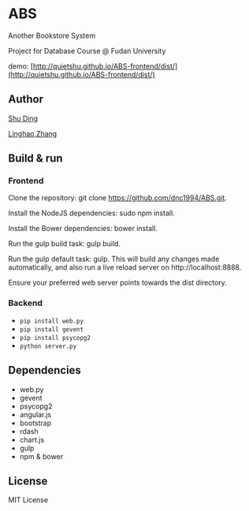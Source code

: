 # ABS
Another Bookstore System

Project for Database Course @ Fudan University

demo: [http://quietshu.github.io/ABS-frontend/dist/](http://quietshu.github.io/ABS-frontend/dist/)

## Author
[Shu Ding](https://github.com/quietshu)

[Linghao Zhang](https://github.com/dnc1994)

## Build & run

### Frontend

Clone the repository: git clone https://github.com/dnc1994/ABS.git.

Install the NodeJS dependencies: sudo npm install.

Install the Bower dependencies: bower install.

Run the gulp build task: gulp build.

Run the gulp default task: gulp. This will build any changes made automatically, and also run a live reload server on http://localhost:8888.

Ensure your preferred web server points towards the dist directory.

### Backend

- `pip install web.py`
- `pip install gevent`
- `pip install psycopg2`
- `python server.py`

## Dependencies
- web.py
- gevent
- psycopg2
- angular.js
- bootstrap
- rdash
- chart.js
- gulp
- npm & bower

## License
MIT License
